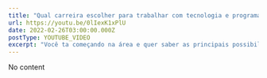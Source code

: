 ```yaml
---
title: "Qual carreira escolher para trabalhar com tecnologia e programação? Front End x Back End x Mobile"
url: https://youtu.be/0lIexK1xPlU
date: 2022-02-26T03:00:00.000Z
postType: YOUTUBE_VIDEO
excerpt: "Você ta começando na área e quer saber as principais possibilidades pra trabalhar com tecnologia? Pois nesse vídeo eu vou fazer uma tour com você, passando referências algumas dicas."
---
```


No content
